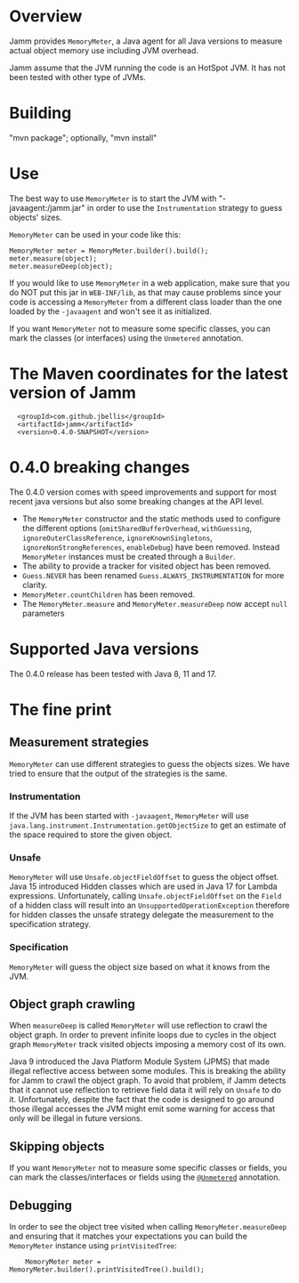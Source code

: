 # Overview

Jamm provides `MemoryMeter`, a Java agent for all Java versions to
measure actual object memory use including JVM overhead.

Jamm assume that the JVM running the code is an HotSpot JVM. It has not been tested with other type of JVMs.

# Building


"mvn package"; optionally, "mvn install"


# Use


The best way to use `MemoryMeter` is to start the JVM with "-javaagent:<path to>/jamm.jar" in order to use the
`Instrumentation` strategy to guess objects' sizes.

`MemoryMeter` can be used in your code like this:

    MemoryMeter meter = MemoryMeter.builder().build();
    meter.measure(object);
    meter.measureDeep(object);


If you would like to use `MemoryMeter` in a web application, make sure
that you do NOT put this jar in `WEB-INF/lib`, as that may cause problems
since your code is accessing a `MemoryMeter` from a different class loader
than the one loaded by the `-javaagent` and won't see it as initialized.

If you want `MemoryMeter` not to measure some specific classes, you can
mark the classes (or interfaces) using the `Unmetered` annotation.

# The Maven coordinates for the latest version of Jamm

```
  <groupId>com.github.jbellis</groupId>
  <artifactId>jamm</artifactId>
  <version>0.4.0-SNAPSHOT</version>
```

# 0.4.0 breaking changes

The 0.4.0 version comes with speed improvements and support for most recent java versions but also some breaking
changes at the API level. 
* The `MemoryMeter` constructor and the static methods used to configure the different options (`omitSharedBufferOverhead`, `withGuessing`, `ignoreOuterClassReference`, `ignoreKnownSingletons`, `ignoreNonStrongReferences`, `enableDebug`) have been removed. Instead `MemoryMeter` instances must be created through a `Builder`.
* The ability to provide a tracker for visited object has been removed.
* `Guess.NEVER` has been renamed `Guess.ALWAYS_INSTRUMENTATION` for more clarity.
* `MemoryMeter.countChildren` has been removed.
* The `MemoryMeter.measure` and `MemoryMeter.measureDeep` now accept `null` parameters

# Supported Java versions

The 0.4.0 release has been tested with Java 8, 11 and 17.

# The fine print

## Measurement strategies

`MemoryMeter` can use different strategies to guess the objects sizes. We have tried to ensure that the output of the strategies is the same.

### Instrumentation

If the JVM has been started with `-javaagent`, `MemoryMeter` will use 
`java.lang.instrument.Instrumentation.getObjectSize` to get an estimate of the space required to store
the given object.

### Unsafe

`MemoryMeter` will use `Unsafe.objectFieldOffset` to guess the object offset.
Java 15 introduced Hidden classes which are used in Java 17 for Lambda expressions. Unfortunately, calling 
`Unsafe.objectFieldOffset` on the `Field` of a hidden class will result into an `UnsupportedOperationException` therefore
for hidden classes the unsafe strategy delegate the measurement to the specification strategy.

### Specification

`MemoryMeter` will guess the object size based on what it knows from the JVM.

## Object graph crawling

When `measureDeep` is called `MemoryMeter` will use reflection to crawl the object graph.
In order to prevent infinite loops due to cycles in the object graph `MemoryMeter` track visited objects
imposing a memory cost of its own.

Java 9 introduced the Java Platform Module System (JPMS) that made illegal reflective access between some modules. This is breaking
the ability for Jamm to crawl the object graph. To avoid that problem, if Jamm detects that it cannot use reflection to retrieve
field data it will rely on `Unsafe` to do it. Unfortunately, despite the fact that the code is designed to go around those 
illegal accesses the JVM might emit some warning for access that only will be illegal in future versions.

## Skipping objects

If you want `MemoryMeter` not to measure some specific classes or fields, you can
mark the classes/interfaces or fields using the
[`@Unmetered`](./src/org/github/jamm/Unmetered.java) annotation.

## Debugging

In order to see the object tree visited when calling `MemoryMeter.measureDeep` and ensuring that it matches your
expectations you can build the `MemoryMeter` instance using `printVisitedTree`:

```
    MemoryMeter meter = MemoryMeter.builder().printVisitedTree().build();
```

